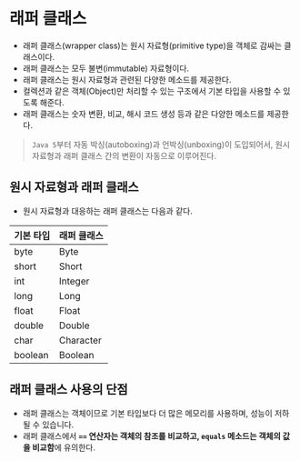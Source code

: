 # 래퍼 클래스

- 래퍼 클래스(wrapper class)는 원시 자료형(primitive type)을 객체로 감싸는 클래스이다.
- 래퍼 클래스는 모두 불변(immutable) 자료형이다.
- 래퍼 클래스는 원시 자료형과 관련된 다양한 메소드를 제공한다.
- 컬렉션과 같은 객체(Object)만 처리할 수 있는 구조에서 기본 타입을 사용할 수 있도록 해준다.
- 래퍼 클래스는 숫자 변환, 비교, 해시 코드 생성 등과 같은 다양한 메소드를 제공한다.

> `Java 5`부터 자동 박싱(autoboxing)과 언박싱(unboxing)이 도입되어서, 원시 자료형과 래퍼 클래스 간의 변환이 자동으로 이루어진다.

## 원시 자료형과 래퍼 클래스

- 원시 자료형과 대응하는 래퍼 클래스는 다음과 같다.

| 기본 타입 | 래퍼 클래스 |
| --------- | ----------- |
| byte | Byte |
| short | Short |
| int | Integer |
| long | Long |
| float | Float |
| double | Double |
| char | Character |
| boolean | Boolean |

## 래퍼 클래스 사용의 단점

- 래퍼 클래스는 객체이므로 기본 타입보다 더 많은 메모리를 사용하며, 성능이 저하될 수 있습니다.
- 래퍼 클래스에서 **`==` 연산자는 객체의 참조를 비교하고, `equals` 메소드는 객체의 값을 비교함**에 유의한다.
